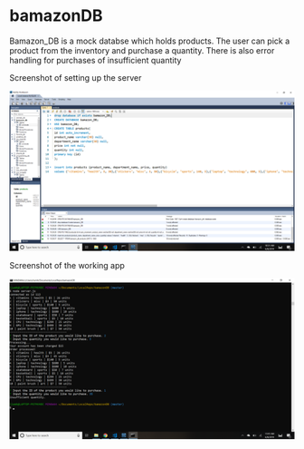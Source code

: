 # bamazonDB
<p>Bamazon_DB is a mock databse which holds products. The user can pick a product from the inventory and purchase a quantity. There is also error handling for purchases of insufficient quantity</p>

<p>Screenshot of setting up the server</p>
<p align="center">
  <img alt="mySQL" src="https://github.com/VanillaCoder/bamazonDB/blob/master/images/Screenshot%20(16).png">
</p>

<p>Screenshot of the working app</p>
<p align="center">
  <img alt="mySQL" src="https://github.com/VanillaCoder/bamazonDB/blob/master/images/Screenshot%20(17).png">
</p>